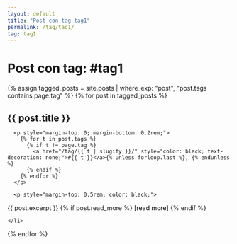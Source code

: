 ```yaml
---
layout: default
title: "Post con tag tag1"
permalink: /tag/tag1/
tag: tag1
---
```


<h1>Post con tag: #tag1</h1>

<ul style="list-style: none; padding: 0;">
{% assign tagged_posts = site.posts | where_exp: "post", "post.tags contains page.tag" %}
  {% for post in tagged_posts %}
    <li style="margin-bottom: 2rem;">
      <h2 style="margin-bottom: 0.2rem;">{{ post.title }}</h2>

      <p style="margin-top: 0; margin-bottom: 0.2rem;">
        {% for t in post.tags %}
          {% if t != page.tag %}
            <a href="/tag/{{ t | slugify }}/" style="color: black; text-decoration: none;">#{{ t }}</a>{% unless forloop.last %}, {% endunless %}
          {% endif %}
        {% endfor %}
      </p>

      <p style="margin-top: 0.5rem; color: black;">
  {{ post.excerpt }}
  {% if post.read_more %}
    <a href="{{ post.url }}" style="color: black; text-decoration: none;">[read more]</a>
  {% endif %}
</p>

    </li>
  {% endfor %}
</ul>
